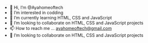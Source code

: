 - 👋 Hi, I’m @Ayahomeoftech
- 👀 I’m interested in codding
- 🌱 I’m currently learning HTML, CSS and JavaScript
- 💞️ I’m looking to collaborate on HTML, CSS and JavaScript projects
- 📫 How to reach me ... ayahomeoftech@gmail.com
- 💞️ I’m looking to collaborate on HTML, CSS and JavaScript projects

<!---
Ayahomeoftech/Ayahomeoftech is a ✨ special ✨ repository because its `README.md` (this file) appears on your GitHub profile.
You can click the Preview link to take a look at your changes.
--->
